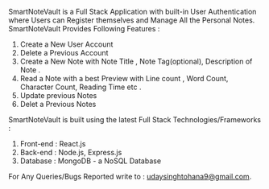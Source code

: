 SmartNoteVault is a Full Stack Application with built-in User Authentication where Users can Register themselves and Manage All the Personal Notes. 
SmartNoteVault Provides Following Features : 
1. Create a New User Account
2. Delete a Previous Account 
3. Create a New Note with Note Title , Note Tag(optional), Description of Note .
4. Read a Note with a best Preview with Line count , Word Count, Character Count, Reading Time etc .
5. Update previous Notes
6. Delet a Previous Notes

SmartNoteVault is built using the latest Full Stack Technologies/Frameworks : 
1. Front-end : React.js
2. Back-end : Node.js, Express.js
3. Database : MongoDB - a NoSQL Database

For Any Queries/Bugs Reported write to : udaysinghtohana9@gmail.com.
